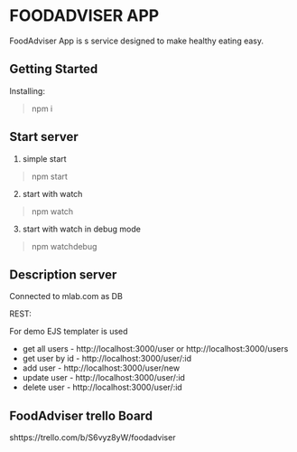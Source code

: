 # FOODADVISER APP

FoodAdviser App is s service designed to make healthy eating easy.


## Getting Started

Installing:
> npm i


## Start server

1. simple start
> npm start

2. start with watch
> npm watch

3.  start with watch in debug mode
> npm watchdebug


## Description server

Connected to mlab.com as DB

REST:

For demo EJS templater is used

- get all users - http://localhost:3000/user or http://localhost:3000/users
- get user by id - http://localhost:3000/user/:id
- add user - http://localhost:3000/user/new
- update user - http://localhost:3000/user/:id
- delete user  - http://localhost:3000/user/:id

## FoodAdviser trello Board
shttps://trello.com/b/S6vyz8yW/foodadviser
